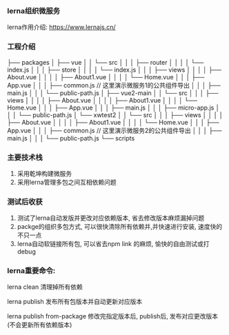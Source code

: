 ### lerna组织微服务

lerna作用介绍:   https://www.lernajs.cn/

### 工程介绍

├── packages
│ ├── vue                         <!-- 微服务1 -->
│ │ └── src
│ │ │ ├── router
│ │ │ │ └── index.js
│ │ │ ├── store
│ │ │ │ └── index.js
│ │ │ ├── views
│ │ │ │ ├── About.vue            <!-- 这里演示微服务1的公共组件导出 -->
│ │ │ │ ├── About1.vue            <!-- 随便一个路由 -->
│ │ │ │ └── Home.vue            <!-- 1子服务主体 -->
│ │ │ ├── App.vue
│ │ │ ├── common.js            // 这里演示微服务1的公共组件导出
│ │ │ ├── main.js
│ │ │ └── public-path.js
│ ├── vue2-main                  <!-- 基座 -->
│ │ └── src
│ │ │ ├── views
│ │ │ │ ├── About.vue
│ │ │ │ ├── About1.vue
│ │ │ │ └── Home.vue            <!-- 基座主页 -->
│ │ │ ├── App.vue
│ │ │ ├── main.js
│ │ │ ├── micro-app.js
│ │ │ └── public-path.js
│ └── xwtest2                     <!-- 微服务2 -->
│ │ └── src
│ │ │ ├── views
│ │ │ │ ├── About.vue            <!-- 这里演示微服务2的公共组件导出 -->
│ │ │ │ ├── About1.vue
│ │ │ │ └── Home.vue
│ │ │ ├── App.vue
│ │ │ ├── common.js            // 这里演示微服务2的公共组件导出
│ │ │ ├── main.js
│ │ │ └── public-path.js
└── scripts


### 主要技术栈
1. 采用乾坤构建微服务
2. 采用lerna管理多包之间互相依赖问题

### 测试后收获
1. 测试了lerna自动发版并更改对应依赖版本, 省去修改版本麻烦漏掉问题
2. packge的组织多包方式, 可以很快清除所有依赖并,并快速进行安装, 速度快的不只一点
3. lerna自动软链接所有包, 可以省去npm link  的麻烦, 愉快的自由测试或打debug


### lerna重要命令:

lerna  clean                   清理掉所有依赖

lerna publish                  发布所有包版本并自动更新对应版本

lerna publish from-package     修改完指定版本后, publish后, 发布对应更改版本(不会更新所有依赖版本)
